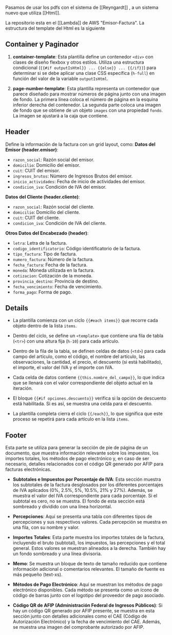 Pasamos de usar los pdfs con el sistema de [[Reyngardt]] , a un sistema nuevo que utiliza [[Html]].

La repositorio esta en el [[Lambda]] de AWS "Emisor-Factura". La estructura del template del Html es la siguiente

## Container y Paginador

1. **container-template**: Esta plantilla define un contenedor `<div>` con clases de diseño flexbox y otros estilos. Utiliza una estructura condicional (`{{#if outputIsHtml}} ... {{else}} ... {{/if}}`) para determinar si se debe aplicar una clase CSS específica (`h-full`) en función del valor de la variable `outputIsHtml`.

2. **page-number-template**: Esta plantilla representa un contenedor que parece diseñado para mostrar números de página junto con una imagen de fondo. La primera línea coloca el número de página en la esquina inferior derecha del contenedor. La segunda parte coloca una imagen de fondo que se obtiene de un objeto `images` con una propiedad `fondo`. La imagen se ajustará a la caja que contiene.

## Header

Define la información de la factura con un grid layout, como:
**Datos del Emisor (header.emisor)**:

- `razon_social`: Razón social del emisor.
- `domicilio`: Domicilio del emisor.
- `cuit`: CUIT del emisor.
- `ingresos_brutos`: Número de Ingresos Brutos del emisor.
- `inicio_actividades`: Fecha de inicio de actividades del emisor.
- `condicion_iva`: Condición de IVA del emisor.

**Datos del Cliente (header.cliente)**:

- `razon_social`: Razón social del cliente.
- `domicilio`: Domicilio del cliente.
- `cuit`: CUIT del cliente.
- `condicion_iva`: Condición de IVA del cliente.

**Otros Datos del Encabezado (header)**:

- `letra`: Letra de la factura.
- `codigo_identificatorio`: Código identificatorio de la factura.
- `tipo_factura`: Tipo de factura.
- `numero_factura`: Número de la factura.
- `fecha_factura`: Fecha de la factura.
- `moneda`: Moneda utilizada en la factura.
- `cotizacion`: Cotización de la moneda.
- `provincia_destino`: Provincia de destino.
- `fecha_vencimiento`: Fecha de vencimiento.
- `forma_pago`: Forma de pago.

## Details

- La plantilla comienza con un ciclo `{{#each items}}` que recorre cada objeto dentro de la lista `items`.
    
- Dentro del ciclo, se define un `<template>` que contiene una fila de tabla (`<tr>`) con una altura fija (`h-10`) para cada artículo.
    
- Dentro de la fila de la tabla, se definen celdas de datos (`<td>`) para cada campo del artículo, como el código, el nombre del artículo, las observaciones, la cantidad, el precio, el descuento (si está habilitado), el importe, el valor del IVA y el importe con IVA.
    
- Cada celda de datos contiene `{{this.nombre_del_campo}}`, lo que indica que se llenará con el valor correspondiente del objeto actual en la iteración.
    
- El bloque `{{#if opciones.descuento}}` verifica si la opción de descuento está habilitada. Si es así, se muestra una celda para el descuento.
    
- La plantilla completa cierra el ciclo `{{/each}}`, lo que significa que este proceso se repetirá para cada artículo en la lista `items`.

## Footer
Esta parte se utiliza para generar la sección de pie de página de un documento, que muestra información relevante sobre los impuestos, los importes totales, los métodos de pago electrónico y, en caso de ser necesario, detalles relacionados con el código QR generado por AFIP para facturas electrónicas.

- **Subtotales e Impuestos por Porcentaje de IVA**: Esta sección muestra los subtotales de la factura desglosados por los diferentes porcentajes de IVA aplicados (0%, 2.5%, 5%, 10.5%, 21% y 27%). Además, se muestra el valor del IVA correspondiente para cada porcentaje. Si el subtotal es cero, no se muestra. El fondo de esta sección está sombreado y dividido con una línea horizontal.
    
- **Percepciones**: Aquí se presenta una tabla con diferentes tipos de percepciones y sus respectivos valores. Cada percepción se muestra en una fila, con su nombre y valor.
    
- **Importes Totales**: Esta parte muestra los importes totales de la factura, incluyendo el bruto (subtotal), los impuestos, las percepciones y el total general. Estos valores se muestran alineados a la derecha. También hay un fondo sombreado y una línea divisoria.
    
- **Memo**: Se muestra un bloque de texto de tamaño reducido que contiene información adicional o comentarios relevantes. El tamaño de fuente es más pequeño (text-xs).
    
- **Métodos de Pago Electrónico**: Aquí se muestran los métodos de pago electrónico disponibles. Cada método se presenta como un ícono de código de barras junto con el logotipo del proveedor de pago asociado.
    
- **Código QR de AFIP (Administración Federal de Ingresos Públicos)**: Si hay un código QR generado por AFIP presente, se muestra en esta sección junto con detalles adicionales como el CAE (Código de Autorización Electrónico) y la fecha de vencimiento del CAE. Además, se muestra una imagen del comprobante autorizado por AFIP.